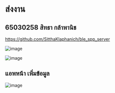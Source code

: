 # ส่งงาน
## 65030258 สิทธา กล้าพานิช 

https://github.com/SitthaKlaphanich/ble_spp_server

![image](https://github.com/user-attachments/assets/93fc9fce-1131-41d5-957e-97edd4cc9a8b)

![image](https://github.com/user-attachments/assets/6f07408d-c7b7-46d4-b289-abae7b950491)

## แอพหน้า เพิ่มข้อมูล

![image](https://github.com/user-attachments/assets/1e4798c9-4ae4-4c81-9cbb-3111a8e9b5a5)


